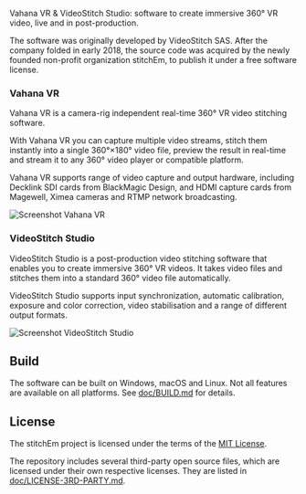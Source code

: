 Vahana VR & VideoStitch Studio: software to create immersive 360° VR video, live and in post-production.

The software was originally developed by VideoStitch SAS. After the company folded in early 2018, the source code was acquired by the newly founded non-profit organization stitchEm, to publish it under a free software license.

### Vahana VR
Vahana VR is a camera-rig independent real-time 360° VR video stitching software.

With Vahana VR you can capture multiple video streams, stitch them instantly into a single 360°×180° video file, preview the result in real-time and stream it to any 360° video player or compatible platform.

Vahana VR supports range of video capture and output hardware, including Decklink SDI cards from BlackMagic Design, and HDMI capture cards from Magewell, Ximea cameras and RTMP network broadcasting.

![Screenshot Vahana VR](https://stitchEm.github.io/images/Screen-Shot-Vahana-VR.png)

### VideoStitch Studio

VideoStitch Studio is a post-production video stitching software that enables you to create immersive 360° VR videos. It takes video files and stitches them into a standard 360° video file automatically.

VideoStitch Studio supports input synchronization, automatic calibration, exposure and color correction, video stabilisation and a range of different output formats.

![Screenshot VideoStitch Studio](https://stitchEm.github.io/images/Screen-Shot-VideoStitch-Studio.png)

## Build

The software can be built on Windows, macOS and Linux. Not all features are available on all platforms. See [doc/BUILD.md](doc/BUILD.md) for details.

## License

The stitchEm project is licensed under the terms of the [MIT License](LICENSE.md).

The repository includes several third-party open source files, which are licensed under their own respective licenses. They are listed in [doc/LICENSE-3RD-PARTY.md](doc/LICENSE-3RD-PARTY.md).
